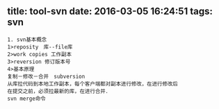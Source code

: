 title: tool-svn
date: 2016-03-05 16:24:51
tags: svn
---
```
1. svn基本概念
1>reposity　库--file库
2>work copies 工作副本
3>reversion 修订版本号
4>基本原理
复制－修改－合并　subversion
从库拉代码到本地工作副本，每个客户端都对副本进行修改，在进行修改后
在提交之前，必须拉最新的库，在进行合并．
svn merge命令
```
